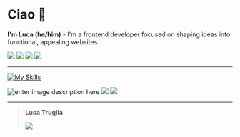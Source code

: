 # Ciao 👋
**I'm Luca (he/him)** - I'm a frontend developer focused on shaping ideas into functional, appealing websites.

[![](https://img.shields.io/badge/website-000000?style=for-the-badge&logo=About.me&logoColor=white)](https://dev.lucatruglia.it/) [![](https://img.shields.io/badge/Telegram-2CA5E0?style=for-the-badge&logo=telegram&logoColor=white)](https://t.me/kcalu) [![](https://img.shields.io/badge/Discord-7289DA?style=for-the-badge&logo=discord&logoColor=white)](https://discord.com/users/510152154376306699) [![](https://img.shields.io/badge/PayPal-00457C?style=for-the-badge&logo=paypal&logoColor=white)](https://www.paypal.com/paypalme/lucatruglia)
___
[![My Skills](https://skillicons.dev/icons?i=js,html,css,py,figma)](https://skillicons.dev)

![enter image description here](https://img.shields.io/badge/Flask-000000?style=for-the-badge&logo=flask&logoColor=white) ![](https://img.shields.io/badge/MySQL-00000F?style=for-the-badge&logo=mysql&logoColor=white) ![](https://img.shields.io/badge/Visual_Studio_Code-0078D4?style=for-the-badge&logo=visual%20studio%20code&logoColor=white)
___

> **Luca Truglia**
> 
> ![](https://svgshare.com/i/yak.svg)
> 




